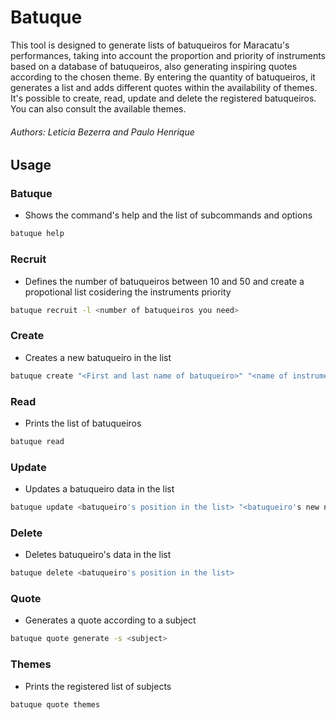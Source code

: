# Batuque

This tool is designed to generate lists of batuqueiros for Maracatu's performances, taking into account the proportion and priority of instruments based on a database of batuqueiros, also generating inspiring quotes according to the chosen theme. By entering the quantity of batuqueiros, it generates a list and adds different quotes within the availability of themes. It's possible to create, read, update and delete the registered batuqueiros. You can also consult the available themes.
###### Authors: Leticia Bezerra and Paulo Henrique

## Usage
### Batuque 
- Shows the command's help and the list of subcommands and options
```bash
batuque help
```
### Recruit
- Defines the number of batuqueiros between 10 and 50 and create a propotional list cosidering the instruments priority
```bash
batuque recruit -l <number of batuqueiros you need>
```
### Create
- Creates a new batuqueiro in the list 
```bash
batuque create "<First and last name of batuqueiro>" "<name of instrument>" 
```
### Read
- Prints the list of batuqueiros
```bash
batuque read
```
### Update
- Updates a batuqueiro data in the list
```bash
batuque update <batuqueiro's position in the list> "<batuqueiro's new name>" "<batuqueiro's new instrument>"
```
### Delete
- Deletes batuqueiro's data in the list 
```bash
batuque delete <batuqueiro's position in the list>
```
### Quote
- Generates a quote according to a subject
```bash
batuque quote generate -s <subject>
```
### Themes
- Prints the registered list of subjects
```bash
batuque quote themes
```
